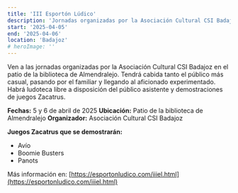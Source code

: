 ```yaml
---
title: 'III Esportón Lúdico'
description: 'Jornadas organizadas por la Asociación Cultural CSI Badajoz en Almendralejo con ludoteca libre y demostraciones.'
start: '2025-04-05'
end: '2025-04-06'
location: 'Badajoz'
# heroImage: ''
---
```


Ven a las jornadas organizadas por la Asociación Cultural CSI Badajoz en el patio de la biblioteca de Almendralejo. Tendrá cabida tanto el público más casual, pasando por el familiar y llegando al aficionado experimentado. Habrá ludoteca libre a disposición del público asistente y demostraciones de juegos Zacatrus.

**Fechas:** 5 y 6 de abril de 2025
**Ubicación:** Patio de la biblioteca de Almendralejo
**Organizador:** Asociación Cultural CSI Badajoz

**Juegos Zacatrus que se demostrarán:**
- Avío
- Boomie Busters
- Panots

Más información en: [https://esportonludico.com/iiiel.html](https://esportonludico.com/iiiel.html)
